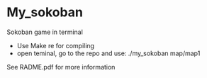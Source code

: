 # My_sokoban
Sokoban game in terminal


- Use Make re for compiling 
- open teminal, go to the repo and use: ./my_sokoban map/map1

See RADME.pdf for more information
